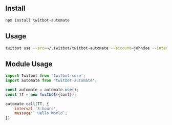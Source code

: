 ## Install

```sh
npm install twitbot-automate
```

## Usage

```sh
twitbot use --src=~/.twitbot/twitbot-automate --account=johndoe --interval="5 hours" --message="Hello World!"
```
## Module Usage

```js
import Twitbot from 'twitbot-core';
import automate from 'twitbot-automate';

const automate = automate.use();
const TT = new Twitbot({conf});

automate.call(TT, {
	interval:'5 hours',
	message:` Hello World`;
})

```
